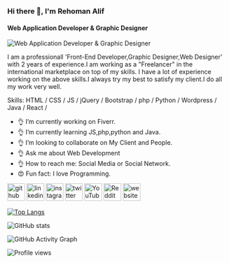 ### Hi there 👋, I'm Rehoman Alif
#### Web Application Developer & Graphic Designer
![Web Application Developer & Graphic Designer](https://media-exp1.licdn.com/dms/image/C5616AQFEAPQwqiutUw/profile-displaybackgroundimage-shrink_350_1400/0/1640092763275?e=1646265600&v=beta&t=-JD_Jeawbefmwe-9xa5vwxEnoafvEzeD10Wt_GWXD7M)

I am a professionall 'Front-End Developer,Graphic Designer,Web Designer' with 2 years of experience.I am working as a "Freelancer" in the international marketplace on top of my skills.
I have a lot of experience working on the above skills.I always try my best to satisfy my client.I do all my work very well.

Skills:  HTML / CSS / JS / jQuery /  Bootstrap / php / Python / Wordpress / Java / React /

- 👌 I’m currently working on Fiverr. 
- 👌 I’m currently learning JS,php,python and Java. 
- 👌 I’m looking to collaborate on My Client and People. 
- 👌 Ask me about Web Development 
- 👌 How to reach me: Social Media or Social Network. 
- 😍 Fun fact: I love Programming. 


[<img src='https://cdn.jsdelivr.net/npm/simple-icons@3.0.1/icons/github.svg' alt='github' height='40' >](https://github.com/rehomanalif)  [<img src='https://cdn.jsdelivr.net/npm/simple-icons@3.0.1/icons/linkedin.svg' alt='linkedin' height='40'>](https://www.linkedin.com/in/rehomanalif/)  [<img src='https://cdn.jsdelivr.net/npm/simple-icons@3.0.1/icons/instagram.svg' alt='instagram' height='40'>](https://www.instagram.com/rehomanalif/)  [<img src='https://cdn.jsdelivr.net/npm/simple-icons@3.0.1/icons/twitter.svg' alt='twitter' height='40'>](https://twitter.com/rehomanalifs)  [<img src='https://cdn.jsdelivr.net/npm/simple-icons@3.0.1/icons/youtube.svg' alt='YouTube' height='40'>](https://www.youtube.com/channel/RehomanAlif)  [<img src='https://cdn.jsdelivr.net/npm/simple-icons@3.0.1/icons/reddit.svg' alt='Reddit' height='40'>](https://www.reddit.com/user/rehomanalif)  [<img src='https://cdn.jsdelivr.net/npm/simple-icons@3.0.1/icons/icloud.svg' alt='website' height='40'>](rehomanali.com)  

[![Top Langs](https://github-readme-stats.vercel.app/api/top-langs/?username=rehomanalif)](https://github.com/anuraghazra/github-readme-stats)

![GitHub stats](https://github-readme-stats.vercel.app/api?username=rehomanalif&show_icons=true&count_private=true)  

![GitHub Activity Graph](https://activity-graph.herokuapp.com/graph?username=rehomanalif)  

![Profile views](https://gpvc.arturio.dev/rehomanalif)  
